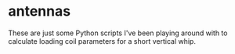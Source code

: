 # antennas
These are just some Python scripts I've been playing around with to calculate loading coil parameters for a short vertical whip.

